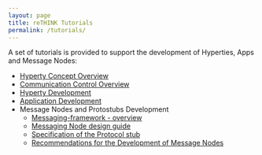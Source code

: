 ```yaml
---
layout: page
title: reTHINK Tutorials
permalink: /tutorials/
---
```


A set of tutorials is provided to support the development of Hyperties, Apps and Message Nodes:

* [Hyperty Concept Overview](specs/tutorials/hyperty.md)
* [Communication Control Overview](specs/tutorials/comm-setup.html)
* [Hyperty Development](specs/tutorials/development-of-hyperties.html)
* [Application Development](specs/development-of-apps.html)
* Message Nodes and Protostubs Development
  * [Messaging-framework - overview](specs/messaging-framework)
  * [Messaging Node design guide](specs/messaging-framework/msg-node-design.html)
  * [Specification of the Protocol stub](specs/messaging-framework/stub-specification.html)
  * [Recommendations for the Development of Message Nodes](specs/tutorials/msg-node-development-recommendations.html)
